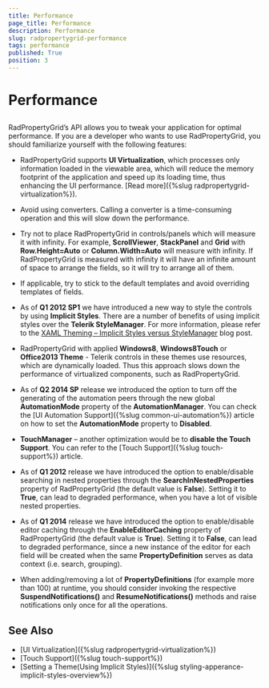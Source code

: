 ```yaml
---
title: Performance
page_title: Performance
description: Performance
slug: radpropertygrid-performance
tags: performance
published: True
position: 3
---
```


# Performance



## 

RadPropertyGrid’s API allows you to tweak your application for optimal performance. If you are a developer who wants to use RadPropertyGrid, you should familiarize yourself with the following features:
		

* RadPropertyGrid supports __UI Virtualization__, which processes only information loaded in the viewable area, which will reduce the memory footprint of the application and speed up its loading time, thus enhancing the UI performance. [Read more]({%slug radpropertygrid-virtualization%}).
			

* Avoid using converters. Calling a converter is a time-consuming operation and this will slow down the performance.
			

* Try not to place RadPropertyGrid in controls/panels which will measure it with infinity. For example, __ScrollViewer__, __StackPanel__ and __Grid__ with __Row.Height=Auto__ or __Column.Width=Auto__ will measure with infinity. If RadPropertyGrid is measured with infinity it will have an infinite amount of space to arrange the fields, so it will try to arrange all of them.
			

* If applicable, try to stick to the default templates and avoid overriding templates of fields.
			

* As of __Q1 2012 SP1__ we have introduced a new way to style the controls by using __Implicit Styles__. There are a number of benefits of using implicit styles over the __Telerik StyleManager__. For more information, please refer to the [XAML Theming – Implicit Styles versus StyleManager](http://blogs.telerik.com/xamlteam/posts/13-11-05/xaml-theming-implicit-styles-versus-stylemanager) blog post.
			

* RadPropertyGrid with applied __Windows8__, __Windows8Touch__ or __Office2013 Theme__ - Telerik controls in these themes use resources, which are dynamically loaded. Thus this approach slows down the performance of virtualized components, such as RadPropertyGrid.
			

* As of __Q2 2014 SP__ release we introduced the option to turn off the generating of the automation peers through the new global __AutomationMode__ property of the __AutomationManager__. You can check the [UI Automation Support]({%slug common-ui-automation%}) article on how to set the __AutomationMode__ property to __Disabled__.
			

* __TouchManager__ – another optimization would be to __disable the Touch Support__. You can refer to the [Touch Support]({%slug touch-support%}) article.
			

* As of __Q1 2012__ release we have introduced the option to enable/disable searching in nested properties through the __SearchInNestedProperties__ property of RadPropertyGrid (the default value is __False__). Setting it to __True__, can lead to degraded performance, when you have a lot of visible nested properties.
			

* As of __Q1 2014__ release we have introduced the option to enable/disable editor caching through the __EnableEditorCaching__ property of RadPropertyGrid (the default value is __True__). Setting it to __False__, can lead to degraded performance, since a new instance of the editor for each field will be created when the same __PropertyDefinition__ serves as data context (i.e. search, grouping).
			

* When adding/removing a lot of __PropertyDefinitions__ (for example more than 100) at runtime, you should consider invoking the respective __SuspendNotifications()__ and __ResumeNotifications()__ methods and raise notifications only once for all the operations.
			

## See Also

 * [UI Virtualization]({%slug radpropertygrid-virtualization%})
 * [Touch Support]({%slug touch-support%})
 * [Setting a Theme(Using Implicit Styles)]({%slug styling-apperance-implicit-styles-overview%})
